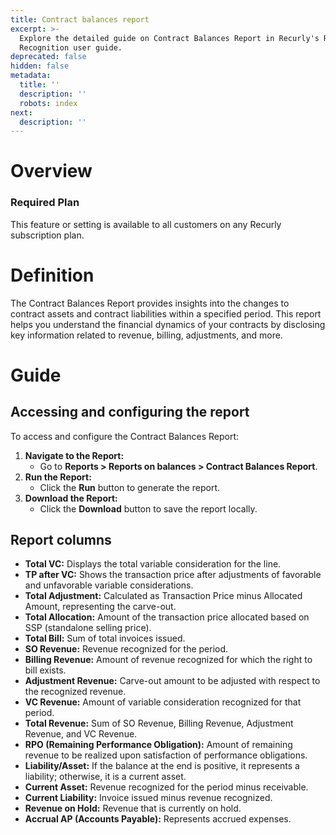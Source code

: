 ```yaml
---
title: Contract balances report
excerpt: >-
  Explore the detailed guide on Contract Balances Report in Recurly's Revenue
  Recognition user guide.
deprecated: false
hidden: false
metadata:
  title: ''
  description: ''
  robots: index
next:
  description: ''
---
```

# Overview

### Required Plan

This feature or setting is available to all customers on any Recurly subscription plan.

# Definition

The Contract Balances Report provides insights into the changes to contract assets and contract liabilities within a specified period. This report helps you understand the financial dynamics of your contracts by disclosing key information related to revenue, billing, adjustments, and more.

# Guide

## Accessing and configuring the report

To access and configure the Contract Balances Report:

1. **Navigate to the Report:**
   * Go to **Reports > Reports on balances > Contract Balances Report**.
2. **Run the Report:**
   * Click the **Run** button to generate the report.
3. **Download the Report:**
   * Click the **Download** button to save the report locally.

## Report columns

* **Total VC:** Displays the total variable consideration for the line.
* **TP after VC:** Shows the transaction price after adjustments of favorable and unfavorable variable considerations.
* **Total Adjustment:** Calculated as Transaction Price minus Allocated Amount, representing the carve-out.
* **Total Allocation:** Amount of the transaction price allocated based on SSP (standalone selling price).
* **Total Bill:** Sum of total invoices issued.
* **SO Revenue:** Revenue recognized for the period.
* **Billing Revenue:** Amount of revenue recognized for which the right to bill exists.
* **Adjustment Revenue:** Carve-out amount to be adjusted with respect to the recognized revenue.
* **VC Revenue:** Amount of variable consideration recognized for that period.
* **Total Revenue:** Sum of SO Revenue, Billing Revenue, Adjustment Revenue, and VC Revenue.
* **RPO (Remaining Performance Obligation):** Amount of remaining revenue to be realized upon satisfaction of performance obligations.
* **Liability/Asset:** If the balance at the end is positive, it represents a liability; otherwise, it is a current asset.
* **Current Asset:** Revenue recognized for the period minus receivable.
* **Current Liability:** Invoice issued minus revenue recognized.
* **Revenue on Hold:** Revenue that is currently on hold.
* **Accrual AP (Accounts Payable):** Represents accrued expenses.